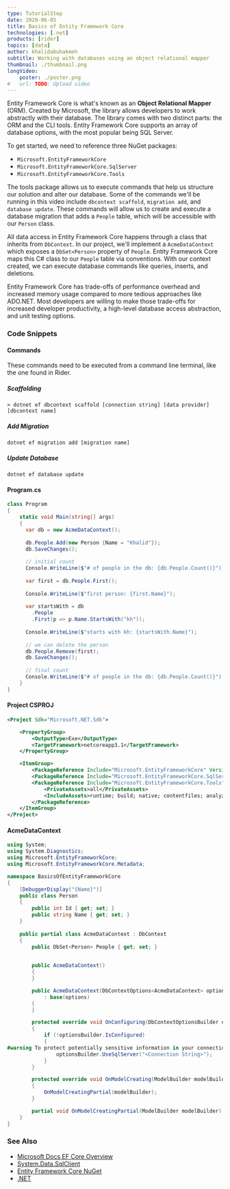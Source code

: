 ```yaml
---
type: TutorialStep
date: 2020-06-05
title: Basics of Entity Framework Core
technologies: [.net]
products: [rider]
topics: [data]
author: khalidabuhakmeh
subtitle: Working with databases using an object relational mapper
thumbnail: ./thumbnail.png
longVideo: 
    poster: ./poster.png
#   url: TODO: Upload video    
---
```


Entity Framework Core is what's known as an **Object Relational Mapper** (ORM). Created by Microsoft, the library allows developers to work abstractly with their database. The library comes with two distinct parts: the ORM and the CLI tools. Entity Framework Core supports an array of database options, with the most popular being SQL Server.

To get started, we need to reference three NuGet packages:

- `Microsoft.EntityFrameworkCore`
- `Microsoft.EntityFrameworkCore.SqlServer`
- `Microsoft.EntityFrameworkCore.Tools`

The tools package allows us to execute commands that help us structure our solution and alter our database. Some of the commands we'll be running in this video include `dbcontext scaffold`, `migration add`, and `database update`. These commands will allow us to create and execute a database migration that adds a `People` table, which will be accessible with our `Person` class.

All data access in Entity Framework Core happens through a class that inherits from `DbContext`. In our project, we'll implement a `AcmeDataContext` which exposes a `DbSet<Person>` property of `People`. Entity Framework Core maps this C# class to our `People` table via conventions. With our context created, we can execute database commands like queries, inserts, and deletions.

Entity Framework Core has trade-offs of performance overhead and increased memory usage compared to more tedious approaches like ADO.NET. Most developers are willing to make those trade-offs for increased developer productivity, a high-level database access abstraction, and unit testing options. 

### Code Snippets

#### Commands

These commands need to be executed from a command line terminal, like the one found in Rider.

##### Scaffolding

```console
> dotnet ef dbcontext scaffold [connection string] [data provider] [dbcontext name]
```

##### Add Migration

```console
dotnet ef migration add [migration name]
```

##### Update Database

```console
dotnet ef database update
```

#### Program.cs

```c#
class Program
{
    static void Main(string[] args)
    {
      var db = new AcmeDataContext();
    
      db.People.Add(new Person {Name = "Khalid"});
      db.SaveChanges();
    
      // initial count
      Console.WriteLine($"# of people in the db: {db.People.Count()}");
    
      var first = db.People.First();
    
      Console.WriteLine($"first person: {first.Name}");
    
      var startsWith = db
        .People
        .First(p => p.Name.StartsWith("kh"));
    
      Console.WriteLine($"starts with kh: {startsWith.Name}");
    
      // we can delete the person
      db.People.Remove(first);
      db.SaveChanges();
    
      // final count
      Console.WriteLine($"# of people in the db: {db.People.Count()}");
    }
}
```

#### Project CSPROJ

```xml
<Project Sdk="Microsoft.NET.Sdk">

    <PropertyGroup>
        <OutputType>Exe</OutputType>
        <TargetFramework>netcoreapp3.1</TargetFramework>
    </PropertyGroup>

    <ItemGroup>
        <PackageReference Include="Microsoft.EntityFrameworkCore" Version="3.1.4" />
        <PackageReference Include="Microsoft.EntityFrameworkCore.SqlServer" Version="3.1.4" />
        <PackageReference Include="Microsoft.EntityFrameworkCore.Tools" Version="3.1.4">
            <PrivateAssets>all</PrivateAssets>
            <IncludeAssets>runtime; build; native; contentfiles; analyzers</IncludeAssets>
        </PackageReference>
    </ItemGroup>
</Project>
```

#### AcmeDataContext

```c#
using System;
using System.Diagnostics;
using Microsoft.EntityFrameworkCore;
using Microsoft.EntityFrameworkCore.Metadata;

namespace BasicsOfEntityFrameworkCore
{
    [DebuggerDisplay("{Name}")]
    public class Person
    {
        public int Id { get; set; }
        public string Name { get; set; }
    }
    
    public partial class AcmeDataContext : DbContext
    {
        public DbSet<Person> People { get; set; }

        
        public AcmeDataContext()
        {
        }

        public AcmeDataContext(DbContextOptions<AcmeDataContext> options)
            : base(options)
        {
        }

        protected override void OnConfiguring(DbContextOptionsBuilder optionsBuilder)
        {
            if (!optionsBuilder.IsConfigured)
            {
#warning To protect potentially sensitive information in your connection string, you should move it out of source code. See http://go.microsoft.com/fwlink/?LinkId=723263 for guidance on storing connection strings.
                optionsBuilder.UseSqlServer("<Connection String>");
            }
        }

        protected override void OnModelCreating(ModelBuilder modelBuilder)
        {
            OnModelCreatingPartial(modelBuilder);
        }

        partial void OnModelCreatingPartial(ModelBuilder modelBuilder);
    }
}
```

### See Also

- [Microsoft Docs EF Core Overview](https://docs.microsoft.com/en-us/ef/core/)
- [System.Data.SqlClient](https://www.nuget.org/packages/System.Data.SqlClient/)
- [Entity Framework Core NuGet](https://www.nuget.org/packages/Microsoft.EntityFrameworkCore)
- [.NET](https://dot.net/)